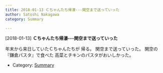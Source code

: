 ```yaml
---
title: 2018-01-13 Ｃちゃんたち帰濠---関空まで送っていった
author: Satoshi Nakagawa
category: Summary

---
```


[2018-01-13] **Ｃちゃんたち帰濠---関空まで送っていった** 

 年末から来日していたＣちゃんたちが
帰る。
関空まで送っていった。
関空の『鎌倉パスタ』で食べた
高菜とチキンのパスタがおいしかった。

- Category: [Summary](https://merapano.github.io/categories.html#Summary)

